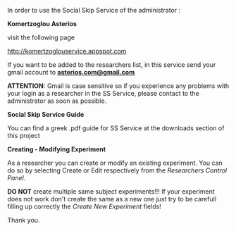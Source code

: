 In order to use the Social Skip Service of the administrator :

**Komertzoglou Asterios**

visit the following page

http://komertzoglouservice.appspot.com

If you want to be added to the researchers list, in this service send your gmail account to **asterios.com@gmail.com**

**ATTENTION:** Gmail is case sensitive so if you experience any problems with your login as a researcher in the SS Service, please contact to the administrator as soon as possible.

**Social Skip Service Guide**

You can find a greek .pdf guide for SS Service at the downloads section of this project

**Creating - Modifying Experiment**

As a researcher you can create or modify an existing experiment. You can do so by selecting Create or Edit respectively from the _Researchers Control Panel_.

**DO NOT** create multiple same subject experiments!!! If your experiment does not work don't create the same as a new one just try to be carefull filling up correctly the _Create New Experiment_ fields!

Thank you.